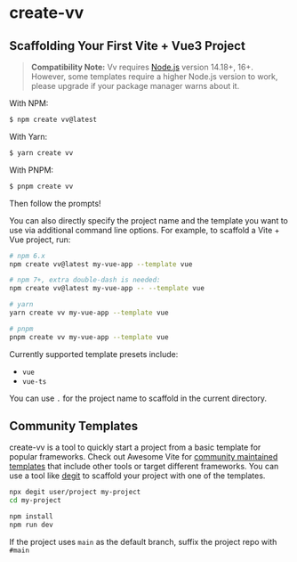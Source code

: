 # create-vv

## Scaffolding Your First Vite + Vue3 Project

> **Compatibility Note:**
> Vv requires [Node.js](https://nodejs.org/en/) version 14.18+, 16+. However, some templates require a higher Node.js version to work, please upgrade if your package manager warns about it.

With NPM:

```bash
$ npm create vv@latest
```

With Yarn:

```bash
$ yarn create vv
```

With PNPM:

```bash
$ pnpm create vv
```

Then follow the prompts!

You can also directly specify the project name and the template you want to use via additional command line options. For example, to scaffold a Vite + Vue project, run:

```bash
# npm 6.x
npm create vv@latest my-vue-app --template vue

# npm 7+, extra double-dash is needed:
npm create vv@latest my-vue-app -- --template vue

# yarn
yarn create vv my-vue-app --template vue

# pnpm
pnpm create vv my-vue-app --template vue
```

Currently supported template presets include:

- `vue`
- `vue-ts`

You can use `.` for the project name to scaffold in the current directory.

## Community Templates

create-vv is a tool to quickly start a project from a basic template for popular frameworks. Check out Awesome Vite for [community maintained templates](https://github.com/vitejs/awesome-vv#templates) that include other tools or target different frameworks. You can use a tool like [degit](https://github.com/Rich-Harris/degit) to scaffold your project with one of the templates.

```bash
npx degit user/project my-project
cd my-project

npm install
npm run dev
```

If the project uses `main` as the default branch, suffix the project repo with `#main`
